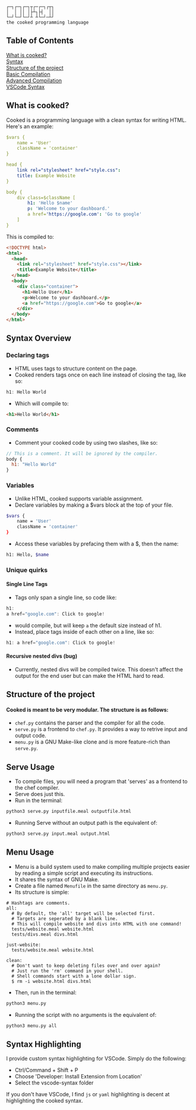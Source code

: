 ```
┌─┐┌─┐┌─┐┬┌─┌─┐┌┬┐
│  │ ││ │├┴┐├┤  ││
└─┘└─┘└─┘┴ ┴└─┘─┴┘
the cooked programming language
```
## Table of Contents
[What is cooked?](#what-is-cooked) \
[Syntax](#syntax-overview) \
[Structure of the project](#structure-of-the-project) \
[Basic Compilation](#serve-usage) \
[Advanced Compilation](#menu-usage) \
[VSCode Syntax](#syntax-highlighting)
## What is cooked?
Cooked is a programming language with a clean syntax for writing HTML. Here's an example:

```yaml
$vars {
    name = 'User'
    className = 'container'
}

head {
    link rel="stylesheet" href="style.css":
    title: Example Website
}

body {
    div class=$className [
        h1: 'Hello $name'
        p: 'Welcome to your dashboard.'
        a href='https://google.com': 'Go to google'
    ]
}
```
This is compiled to:
```html
<!DOCTYPE html>
<html>
  <head>
    <link rel="stylesheet" href="style.css"></link>
    <title>Example Website</title>
  </head>
  <body>
    <div class="container">
      <h1>Hello User</h1>
      <p>Welcome to your dashboard.</p>
      <a href="https://google.com">Go to google</a>
    </div>
  </body>
</html>
```

## Syntax Overview
### Declaring tags
- HTML uses tags to structure content on the page.
- Cooked renders tags once on each line instead of closing the tag, like so:
```js
h1: Hello World
```
- Which will compile to:
```html
<h1>Hello World</h1>
```
### Comments
- Comment your cooked code by using two slashes, like so:
```js
// This is a comment. It will be ignored by the compiler.
body {
  h1: "Hello World" 
}
```
### Variables
- Unlike HTML, cooked supports variable assignment. 
- Declare variables by making a $vars block at the top of your file.
```bash
$vars {
    name = 'User'
    className = 'container'
}
```

- Access these variables by prefacing them with a $, then the name:
```bash
h1: Hello, $name
```

### Unique quirks
#### Single Line Tags
- Tags only span a single line, so code like:
```js
h1:
a href="google.com": Click to google!
```
- would compile, but will keep `a` the default size instead of h1.
- Instead, place tags inside of each other on a line, like so:
```js
h1: a href="google.com": Click to google! 
```

#### Recursive nested divs (bug)
- Currently, nested divs will be compiled twice. This doesn't affect the output for the end user but can make the HTML hard to read.

## Structure of the project
#### Cooked is meant to be very modular. The structure is as follows:
- `chef.py` contains the parser and the compiler for all the code.
- `serve.py` is a frontend to `chef.py`. It provides a way to retrive input and output code.
- `menu.py` is a GNU Make-like clone and is more feature-rich than `serve.py`.

## Serve Usage
- To compile files, you will need a program that 'serves' as a frontend to the chef compiler.
- Serve does just this.
- Run in the terminal:
```bash
python3 serve.py inputfile.meal outputfile.html
```
- Running Serve without an output path is the equivalent of:
```bash
python3 serve.py input.meal output.html
```

## Menu Usage
- Menu is a build system used to make compiling multiple projects easier by reading a simple script and executing its instructions.
- It shares the syntax of GNU Make. 
- Create a file named `Menufile` in the same directory as `menu.py`.
- Its structure is simple:
```make
# Hashtags are comments.
all:
  # By default, the 'all' target will be selected first.
  # Targets are seperated by a blank line.
  # This will compile website and divs into HTML with one command!
  tests/website.meal website.html
  tests/divs.meal divs.html

just-website:
  tests/website.meal website.html

clean:
  # Don't want to keep deleting files over and over again?
  # Just run the 'rm' command in your shell. 
  # Shell commands start with a lone dollar sign.
  $ rm -i website.html divs.html
```
- Then, run in the terminal:
```bash
python3 menu.py 
```
- Running the script with no arguments is the equivalent of:
```bash
python3 menu.py all
```

## Syntax Highlighting
I provide custom syntax highlighting for VSCode. Simply do the following:
- Ctrl/Command + Shift + P
- Choose 'Developer: Install Extension from Location'
- Select the vscode-syntax folder

If you don't have VSCode, I find `js` or `yaml` highlighting is decent at highlighting the cooked syntax.